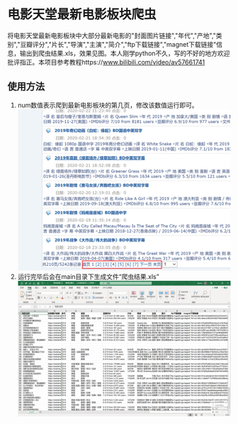 # 电影天堂最新电影板块爬虫
将电影天堂最新电影板块中大部分最新电影的"封面图片链接","年代","产地","类别","豆瓣评分","片长","导演","主演","简介","ftp下载链接","magnet下载链接"信息，输出到爬虫结果.xls，效果见图。本人刚学python不久，写的不好的地方欢迎批评指正。本项目参考教程https://www.bilibili.com/video/av57661741
## 使用方法
1. num数值表示爬到最新电影板块的第几页，修改该数值运行即可。
![image](https://github.com/keane-1995/dytt8-/blob/master/num.png)
2. 运行完毕后会在main目录下生成文件“爬虫结果.xls”
![image](https://github.com/keane-1995/dytt8-/blob/master/%E8%BE%93%E5%87%BA%E6%95%88%E6%9E%9C.png)
